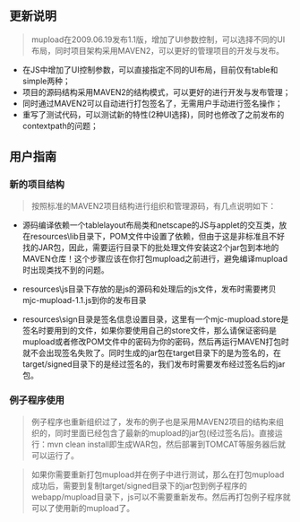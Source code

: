 ## 更新说明 ##
> mupload在2009.06.19发布1.1版，增加了UI参数控制，可以选择不同的UI布局，同时项目架构采用MAVEN2，可以更好的管理项目的开发与发布。

  * 在JS中增加了UI控制参数，可以直接指定不同的UI布局，目前仅有table和simple两种；
  * 项目的源码结构采用MAVEN2的结构模式，可以更好的进行开发与发布管理；
  * 同时通过MAVEN2可以自动进行打包签名了，无需用户手动进行签名操作；
  * 重写了测试代码，可以测试新的特性(2种UI选择)，同时也修改了之前发布的contextpath的问题；


## 用户指南 ##
### 新的项目结构 ###
> 按照标准的MAVEN2项目结构进行组织和管理源码，有几点说明如下：
  * 源码编译依赖一个tablelayout布局类和netscape的JS与applet的交互类，放在resources\lib目录下，POM文件中设置了依赖，但由于这是非标准且不好找的JAR包，因此，需要运行目录下的批处理文件安装这2个jar包到本地的MAVEN仓库！这个步骤应该在你打包mupload之前进行，避免编译mupload时出现类找不到的问题。

  * resources\js目录下存放的是js的源码和处理后的js文件，发布时需要拷贝mjc-mupload-1.1.js到你的发布目录

  * resources\sign目录是签名信息设置目录，这里有一个mjc-mupload.store是签名时要用到的文件，如果你要使用自己的store文件，那么请保证密码是mupload或者修改POM文件中的密码为你的密码，然后再运行MAVEN打包时就不会出现签名失败了。同时生成的jar包在target目录下的是为签名的，在target/signed目录下的是经过签名的，我们发布时需要发布经过签名后的jar包。


### 例子程序使用 ###
> 例子程序也重新组织过了，发布的例子也是采用MAVEN2项目的结构来组织的，同时里面已经包含了最新的mupload的jar包(经过签名后)。直接运行：mvn clean install即生成WAR包，然后部署到TOMCAT等服务器后就可以运行了。

> 如果你需要重新打包mupload并在例子中进行测试，那么在打包mupload成功后，需要到复制target/signed目录下的jar包到例子程序的webapp/mupload目录下，js可以不需要重新发布。然后再打包例子程序就可以了使用新的mupload了。